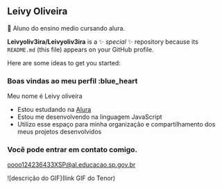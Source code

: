 ## Leivy Oliveira 
🖤 Aluno do ensino medio cursando alura.

**Leivyoliv3ira/Leivyoliv3ira** is a ✨ _special_ ✨ repository because its `README.md` (this file) appears on your GitHub profile.

Here are some ideas to get you started:
### Boas vindas ao meu perfil :blue_heart

Meu nome é Leivy oliveira

- Estou estudando na [Alura](https://www.alura.com.br)
- Estou me desenvolvendo na linguagem JavaScript
- Utilizo esse espaço para minha organização e compartilhamento dos meus projetos desenvolvidos

### Você pode entrar em contato comigo.

oooo124236433XSP@al.educacao.sp.gov.br

![descrição do GIF](link GIF do Tenor)
